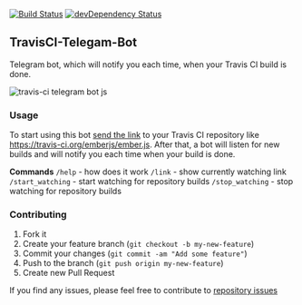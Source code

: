 [![Build Status](https://travis-ci.org/artemgurzhii/TravisCI-Telegam-Bot.svg)](https://travis-ci.org/artemgurzhii/TravisCI-Telegam-Bot)
[![devDependency Status](https://david-dm.org/artemgurzhii/TravisCI-Telegam-Bot.svg)](https://david-dm.org/artemgurzhii/TravisCI-Telegam-Bot)

## TravisCI-Telegam-Bot

Telegram bot, which will notify you each time, when your Travis CI build is done.

![travis-ci telegram bot js](http://i.giphy.com/3og0IxPAwXxTbE4372.gif)

### Usage
To start using this bot [send the link](https://telegram.me/TravisCI_Telegam_Bot) to your Travis CI repository like https://travis-ci.org/emberjs/ember.js. After that, a bot will listen for new builds and will notify you each time when your build is done.

**Commands**
`/help` - how does it work
`/link` - show currently watching link
`/start_watching` - start watching for repository builds
`/stop_watching` - stop watching for repository builds
### Contributing

1. Fork it
2. Create your feature branch (`git checkout -b my-new-feature`)
3. Commit your changes (`git commit -am "Add some feature"`)
4. Push to the branch (`git push origin my-new-feature`)
5. Create new Pull Request

If you find any issues, please feel free to contribute to [repository issues](https://github.com/artemgurzhii/TravisCI-Telegam-Bot/issues)
